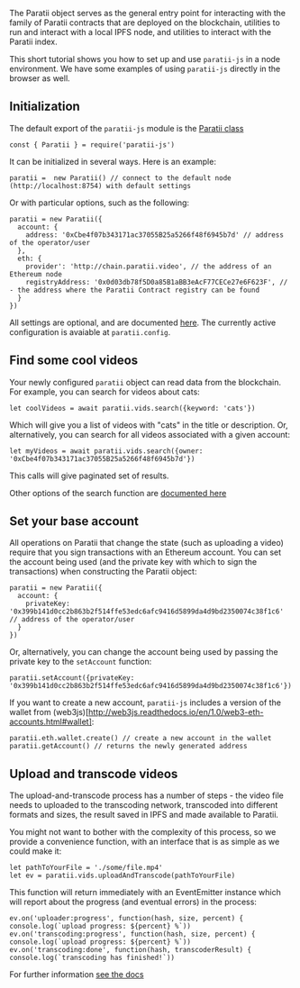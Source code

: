 


The Paratii object serves as the general entry point for interacting with the family of Paratii contracts that are deployed on the blockchain, utilities to run and interact with a local IPFS node, and utilities to interact with the Paratii index.

This short tutorial shows you how to set up and use `paratii-js` in a node environment. We have some examples of using `paratii-js` directly in the browser as well.

## Initialization

The default export of the `paratii-js` module is the [Paratii class]('../Paratii.html')

    const { Paratii } = require('paratii-js')

It can be initialized in several ways. Here is an example:

    paratii =  new Paratii() // connect to the default node (http://localhost:8754) with default settings

  Or with particular options, such as the following:

    paratii = new Paratii({
      account: {
        address: '0xCbe4f07b343171ac37055B25a5266f48f6945b7d' // address of the operator/user
      },
      eth: {
        provider': 'http://chain.paratii.video', // the address of an Ethereum node
        registryAddress: '0x0d03db78f5D0a85B1aBB3eAcF77CECe27e6F623F', //  - the address where the Paratii Contract registry can be found
      }
    })

All settings are optional, and are documented [here](./global.html#ParatiiConfigSchema__anchor). The currently active configuration is avaiable at `paratii.config`.

## Find some cool videos

Your newly configured `paratii` object can read data from the blockchain. For example, you can search for videos about cats:

    let coolVideos = await paratii.vids.search({keyword: 'cats'})

Which will give you a list of videos with "cats" in the title or description. Or, alternatively, you can search for all videos associated with a given account:

    let myVideos = await paratii.vids.search({owner: '0xCbe4f07b343171ac37055B25a5266f48f6945b7d'})

This calls will give paginated set of results.

Other options of the search function are [documented here](./ParatiiCoreVids.html#search__anchor)

## Set your base account

All operations on Paratii that change the state (such as uploading a video) require that you sign transactions with an Ethereum account. You can set the account being used (and the private key with which to sign the transactions) when constructing the Paratii object:

    paratii = new Paratii({
      account: {
        privateKey: '0x399b141d0cc2b863b2f514ffe53edc6afc9416d5899da4d9bd2350074c38f1c6' // address of the operator/user
      }
    })

Or, alternatively, you can change the account being used by passing the private key to the `setAccount` function:

    paratii.setAccount({privateKey: '0x399b141d0cc2b863b2f514ffe53edc6afc9416d5899da4d9bd2350074c38f1c6'})

If you want to create a new account, `paratii-js` includes a version of the wallet from (web3js)[http://web3js.readthedocs.io/en/1.0/web3-eth-accounts.html#wallet]:

    paratii.eth.wallet.create() // create a new account in the wallet
    paratii.getAccount() // returns the newly generated address


## Upload and transcode videos

The upload-and-transcode process has a number of steps - the video file needs to uploaded to the transcoding network, transcoded into different formats and sizes, the result saved in IPFS and made available to Paratii.

You might not want to bother with the complexity of this process, so we provide a convenience function, with an interface that is as simple as we could make it:

    let pathToYourFile = './some/file.mp4'
    let ev = paratii.vids.uploadAndTranscode(pathToYourFile)

This function will return immediately with an EventEmitter instance which will report about the progress (and eventual errors) in the process:

    ev.on('uploader:progress', function(hash, size, percent) { console.log(`upload progress: ${percent} %`))
    ev.on('transcoding:progress', function(hash, size, percent) { console.log(`upload progress: ${percent} %`))
    ev.on('transcoding:done', function(hash, transcoderResult) { console.log(`transcoding has finished!`))

For further information [see the docs](./ParatiiCoreVids.html#addAndTrancode__anchor)
